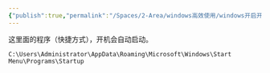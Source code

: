 ```yaml
---
{"publish":true,"permalink":"/Spaces/2-Area/windows高效使用/windows开启开机自启动文件夹.md","created":"2025-06-19","modified":"2025-06-19","cssclasses":""}
---
```



这里面的程序（快捷方式），开机会自动启动。

```
C:\Users\Administrator\AppData\Roaming\Microsoft\Windows\Start Menu\Programs\Startup
```
